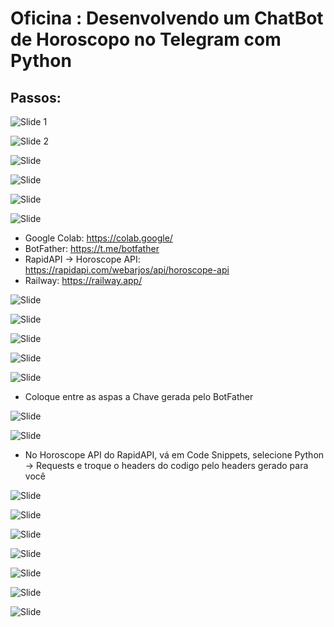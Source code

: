 # Oficina : Desenvolvendo um ChatBot de Horoscopo no Telegram com Python

## Passos:

![Slide 1](passos/1.png)

![Slide 2](passos/3.png)

![Slide](passos/4.png)

![Slide](passos/5.png)

![Slide](passos/6.png)

![Slide](passos/7.png)
* Google Colab: https://colab.google/ 
* BotFather: https://t.me/botfather
* RapidAPI -> Horoscope API: https://rapidapi.com/webarjos/api/horoscope-api
* Railway: https://railway.app/

![Slide](passos/8.png)

![Slide](passos/9.png)

![Slide](passos/10.png)

![Slide](passos/11.png)

![Slide](passos/12.png)
* Coloque entre as aspas a Chave gerada pelo BotFather 

![Slide](passos/13.png)

![Slide](passos/14.png)
* No Horoscope API do RapidAPI, vá em Code Snippets, selecione Python -> Requests e troque o headers do codigo pelo headers gerado para você

![Slide](passos/15.png)

![Slide](passos/16.png)

![Slide](passos/17.png)

![Slide](passos/18.png)

![Slide](passos/19.png)

![Slide](passos/20.png)

![Slide](passos/21.png)

